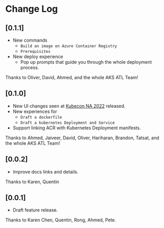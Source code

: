 # Change Log

## [0.1.1]

-  New commands
   -  `Build an image on Azure Container Registry`
   -  `Prerequisites`
- New deploy experience
   -  Pop up prompts that guide you through the whole deployment process.

Thanks to Oliver, David, Ahmed, and the whole AKS ATL Team!

## [0.1.0]

-  New UI changes seen at [Kubecon NA 2022](https://azuredaywithkubernetes2022.com/from-cloud-to-code-quickly-with-aks-spencer-libbing-brandon-foley/) released.
-  New experiences for
   -  `Draft a dockerfile`
   -  `Draft a kubernetes Deployment and Service`
-  Support linking ACR with Kubernetes Deployment manifests.

Thanks to Ahmed, Jaiveer, David, Oliver, Hariharan, Brandon, Tatsat, and the whole AKS ATL Team!

## [0.0.2]

-  Improve docs links and details.

Thanks to Karen, Quentin

## [0.0.1]

-  Draft feature release.

Thanks to Karen Chen, Quentin, Rong, Ahmed, Pete.
